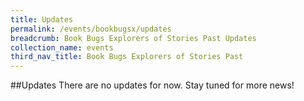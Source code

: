 ```yaml
---
title: Updates
permalink: /events/bookbugsx/updates
breadcrumb: Book Bugs Explorers of Stories Past Updates
collection_name: events
third_nav_title: Book Bugs Explorers of Stories Past
---
```


##Updates
There are no updates for now. Stay tuned for more news!
